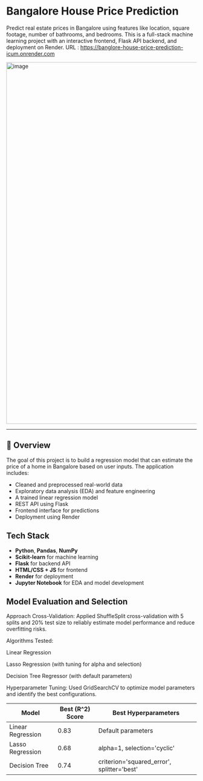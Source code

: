 
# Bangalore House Price Prediction

Predict real estate prices in Bangalore using features like location, square footage, number of bathrooms, and bedrooms. This is a full-stack machine learning project with an interactive frontend, Flask API backend, and deployment on Render.
URL : https://banglore-house-price-prediction-icum.onrender.com

<img width="1824" height="955" alt="image" src="https://github.com/user-attachments/assets/3ad624db-30d1-4277-a88c-0470d7de0ec5" />

---

## 📌 Overview

The goal of this project is to build a regression model that can estimate the price of a home in Bangalore based on user inputs. The application includes:

- Cleaned and preprocessed real-world data
- Exploratory data analysis (EDA) and feature engineering
- A trained linear regression model
- REST API using Flask
- Frontend interface for predictions
- Deployment using Render



##  Tech Stack

- **Python**, **Pandas**, **NumPy**
- **Scikit-learn** for machine learning
- **Flask** for backend API
- **HTML/CSS + JS** for frontend
- **Render** for deployment
- **Jupyter Notebook** for EDA and model development

## Model Evaluation and Selection
Approach
Cross-Validation:
Applied ShuffleSplit cross-validation with 5 splits and 20% test size to reliably estimate model performance and reduce overfitting risks.

Algorithms Tested:

Linear Regression

Lasso Regression (with tuning for alpha and selection)

Decision Tree Regressor (with default parameters)

Hyperparameter Tuning:
Used GridSearchCV to optimize model parameters and identify the best configurations.

| Model             | Best (R^2) Score | Best Hyperparameters                        |
| ----------------- | ---------------- | ------------------------------------------- |
| Linear Regression | 0.83             | Default parameters                          |
| Lasso Regression  | 0.68             | alpha=1, selection='cyclic'                 |
| Decision Tree     | 0.74             | criterion='squared\_error', splitter='best' |

